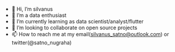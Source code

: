 - 👋 Hi, I’m silvanus
- 👀 I’m a data enthusiast
- 🌱 I’m currently learning as data scientist/analyst/flutter
- 💞️ I’m looking to collaborate on open source projects
- 📫 How to reach me at my email(silvanus_satno@outlook.com) or twitter(@satno_nugraha) 

<!---
satno77/satno77 is a ✨ special ✨ repository because its `README.md` (this file) appears on your GitHub profile.
You can click the Preview link to take a look at your changes.
--->
